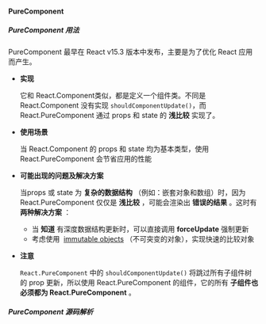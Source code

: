 #### PureComponent

##### PureComponent 用法

PureComponent 最早在 React v15.3 版本中发布，主要是为了优化 React 应用而产生。

- **实现**

  它和 React.Component类似，都是定义一个组件类。不同是 React.Component 没有实现 `shouldComponentUpdate()`，而 React.PureComponent 通过 props 和 state 的 **浅比较** 实现了。

- **使用场景**

  当 React.Component 的 props 和 state 均为基本类型，使用 React.PureComponent 会节省应用的性能

- **可能出现的问题及解决方案**

  当props 或 state 为 **复杂的数据结构** （例如：嵌套对象和数组）时，因为 React.PureComponent 仅仅是 **浅比较** ，可能会渲染出 **错误的结果** 。这时有 **两种解决方案** ：

  - 当 **知道** 有深度数据结构更新时，可以直接调用 **forceUpdate**  强制更新
  - 考虑使用  [immutable objects](https://facebook.github.io/immutable-js/) （不可突变的对象），实现快速的比较对象

- **注意**

  `React.PureComponent` 中的 `shouldComponentUpdate()` 将跳过所有子组件树的 prop 更新，所以使用 React.PureComponent 的组件，它的所有 **子组件也必须都为 React.PureComponent** 。



##### PureComponent 源码解析